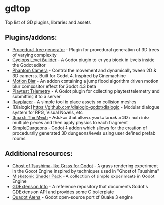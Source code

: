 # gdtop
Top list of GD plugins, libraries and assets

## Plugins/addons:
- [Procedural tree generator](https://github.com/JekSun97/gdTree3D) - Plugin for procedural generation of 3D trees of varying complexity
- [Cyclops Level Builder](https://github.com/blackears/cyclopsLevelBuilder) - A Godot plugin to let you block in levels inside the Godot editor
- [Phantom Camera](https://github.com/ramokz/phantom-camera) - Control the movement and dynamically tween 2D & 3D cameras. Built for Godot 4. Inspired by Cinemachine
- [Motion Blur](https://github.com/sphynx-owner/JFA_driven_motion_blur_addon) - An addon containing a jump flood algorithm driven motion blur compositor effect for Godot 4.3 beta
- [Playtest Telemetry](https://github.com/etodd/playtest-telemetry-godot) - A Godot plugin for collecting playtest telemetry and submitting it to a server
- [Rayplacer](https://github.com/etodd/godot-rayplacer) - A simple tool to place assets on collision meshes
- [Dialogic] https://github.com/dialogic-godot/dialogic - Modular dialogue system for RPG, Visual Novels, etc
- [Smash The Mesh](https://github.com/cloudofoz/godot-smashthemesh) - Add-on that allows you to break a 3D mesh into multiple pieces and then apply physics to each fragment
- [SimpleDungeons](https://github.com/majikayogames/SimpleDungeons) - Godot 4 addon which allows for the creation of procedurally generated 3D dungeons/levels using user defined prefab rooms

## Additional resources:
- [Ghost of Tsushima-like Grass for Godot](https://github.com/2Retr0/GodotGrass) - A grass rendering experiment in the Godot Engine inspired by techniques used in "Ghost of Tsushima"
- [Miskatonic Shader Pack](https://github.com/miskatonicstudio/godot-experiments/tree/master/shaders) - A collection of simple experiments in Godot Engine
- [GDExtension Info](https://github.com/3starblaze/gdextension-util) - A reference repository that documents Godot's GDExtension API and provides some C boilerplate
- [Quadot Arena](https://github.com/TriggerCoder/Quadot-Arena) - Godot open-source port of Quake 3 engine
